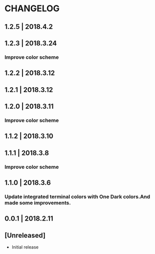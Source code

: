 # CHANGELOG
## 1.2.5  | 2018.4.2
## 1.2.3  | 2018.3.24
### Improve color scheme
## 1.2.2  | 2018.3.12
## 1.2.1  | 2018.3.12
## 1.2.0  | 2018.3.11
### Improve color scheme

## 1.1.2  | 2018.3.10

## 1.1.1  | 2018.3.8
### Improve color scheme

## 1.1.0  | 2018.3.6
### Update integrated terminal colors with One Dark colors.And made some improvements.

## 0.0.1 | 2018.2.11
## [Unreleased]
- Initial release
